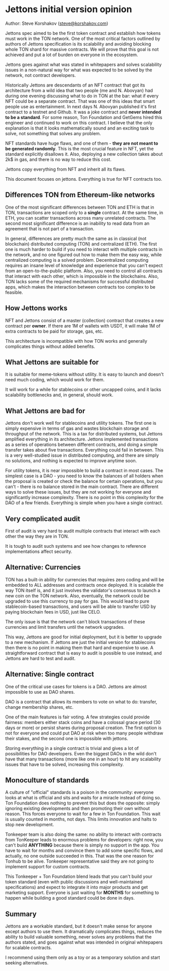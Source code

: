 # Jettons initial version opinion

Author: Steve Korshakov (steve@korshakov.com)

Jettons spec aimed to be the first token contract and establish how tokens must work in the TON network. One of the most critical factors outlined by authors of Jettons specification is its scalability and avoiding blocking whole TON shard for massive contracts. We will prove that this goal is not achieved and put a lot of burden on everyone in the ecosystem.

Jettons goes against what was stated in whitepapers and solves scalability issues in a non-natural way for what was expected to be solved by the network, not contract developers.

Historically Jettons are descendants of an NFT contract that got its architecture from a wild idea that two people (me and N. Abovyan) had during one evening discussing what to do in TON at the bar: what if every NFT could be a separate contract. That was one of this ideas that smart people use as entertainment. In next days N. Abovyan published it's first contract to a testnet and Github. It was a joke contract and **never intended to be a standard**. For some reason, Ton Foundation and GetGems hired this engineer and continued to work on this contract. I believe that the only explanation is that it looks mathematically sound and an exciting task to solve, not something that solves any problem.

NFT standards have huge flaws, and one of them - **they are not meant to be generated randomly**. This is the most crucial feature in NFT, yet the standard explicitly disallows it. Also, deploying a new collection takes about 2k$ in gas, and there is no way to reduce this cost.

Jettons copy everything from NFT and inherit all its flaws.

This document focuses on jettons. Everything is true for NFT contracts too.

## Differences TON from Ethereum-like networks

One of the most significant differences between TON and ETH is that in TON, transactions are scoped only to a **single** contract. At the same time, in ETH, you can scatter transactions across many unrelated contracts. The second most significant difference is an inability to read data from an agreement that is not part of a transaction. 

In general, differences are pretty much the same as in classical (not blockchain) distributed computing (TON) and centralized (ETH). The first one is much harder to build if you need to interact with multiple contracts in the network, and no one figured out how to make them the easy way, while centralized computing is a solved problem. Decentralized computing requires an insane level of knowledge and experience that you can't expect from an open-to-the-public platform. Also, you need to control all contracts that interact with each other, which is impossible in the blockchains. Also, TON lacks some of the required mechanisms for successful distributed apps, which makes the interaction between contracts too complex to be feasible.

## How Jettons works
NFT and Jettons consist of a master (collection) contract that creates a new contract per **owner**. If there are 1M of wallets with USDT, it will make 1M of extra contracts to be paid for storage, gas, etc.

This architecture is incompatible with how TON works and generally complicates things without added benefits.

## What Jettons are suitable for

It is suitable for meme-tokens without utility. It is easy to launch and doesn't need much coding, which would work for them. 

It will work for a while for stablecoins or other uncapped coins, and it lacks scalability bottlenecks and, in general, should work.

## What Jettons are bad for

Jettons don't work well for stablecoins and utility tokens. The first one is simply expensive in terms of gas and wastes blockchain storage and throughput of the network. This is a tax for distributed systems, but Jettons amplified everything in its architecture. Jettons implemented transactions as a series of operations between different contracts, and doing a simple transfer takes about five transactions. Everything could fail in between. This is a very well-studied issue in distributed computing, and there are simply no solutions, and nothing is expected to improve anytime soon.

For utility tokens, it is near impossible to build a contract in most cases. The simplest case is a DAO - you need to know the balances of all holders when the proposal is created or check the balance for certain operations, but you can't - there is no balance stored in the main contract.
There are different ways to solve these issues, but they are not working for everyone and significantly increase complexity. There is no point in this complexity for the DAO of a few friends. Everything is simple when you have a single contract.

## Very complicated audit
First of audit is very hard to audit multiple contracts that interact with each other the way they are in TON. 

It is tough to audit such systems and see how changes to reference implementations affect security.

## Alternative: Currencies
TON has a built-in ability for currencies that requires zero coding and will be embedded to ALL addresses and contracts once deployed. It is scalable the way TON itself is, and it just involves the validator's consensus to launch a new coin on the TON network. Also, eventually, the network could be upgraded to use this currency to pay for gas. This would lead to pure stablecoin-based transactions, and users will be able to transfer USD by paying blockchain fees in USD, just like CELO. 

The only issue is that the network can't block transactions of these currencies and limit transfers until the network upgrades.

This way, Jettons are good for initial deployment, but it is better to upgrade to a new mechanism. If Jettons are just the initial version for stablecoins then there is no point in making them that hard and expensive to use. A straightforward contract that is easy to audit is possible to use instead, and Jettons are hard to test and audit.

## Alternative: Single contract
One of the critical use cases for tokens is a DAO. Jettons are almost impossible to use as DAO shares.

DAO is a contract that allows its members to vote on what to do: transfer, change membership shares, etc.

One of the main features is fair voting. A few strategies could provide fairness: members either stack coins and have a colossal grace period (30 days or more) or persist shares during proposal creation. The first option is not for everyone and could put DAO at risk when too many people withdraw their stakes, and the second one is impossible with jettons. 

Storing everything in a single contract is trivial and gives a lot of possibilities for DAO developers. Even the biggest DAOs in the wild don't have that many transactions (more like one in an hour) to hit any scalability issues that have to be solved, increasing this complexity.

## Monoculture of standards

A culture of "official" standards is a poison in the community: everyone looks at what is official and sits and waits for a miracle instead of doing so. Ton Foundation does nothing to prevent this but does the opposite: simply ignoring existing developments and then promoting their own without reason. This forces everyone to wait for a few in Ton Foundation. This wait is usually counted in months, not days. This limits innovation and halts to stop new development. 

Tonkeeper team is also doing the same: no ability to interact with contracts from TonKeeper leads to enormous problems for developers: right now, you can't build **ANYTHING** because there is simply no support in the app. You have to wait for months and convince them to add some specific flows, and actually, no one outside succeeded in this. That was the one reason for Tonhub to be alive. Tonkeeper representative said they are not going to implement support for custom contracts.

This Tonkeeper + Ton Foundation blend leads that you can't build your token standard (even with public discussions and well-maintained specifications) and expect to integrate it into major products and get marketing support. Everyone is just waiting for **MONTHS** for something to happen while building a good standard could be done in days.

## Summary
Jettons are a workable standard, but it doesn't make sense for anyone except authors to use them. It dramatically complicates things, reduces the ability to build valuable something, never solves any problems that the authors stated, and goes against what was intended in original whitepapers for scalable contracts.

I recommend using them only as a toy or as a temporary solution and start seeking alternatives.